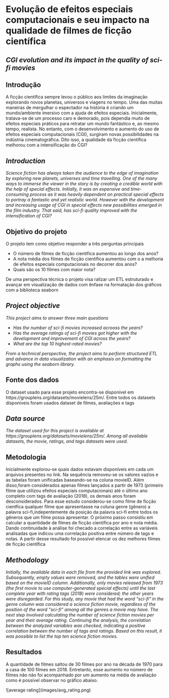 # Evolução de efeitos especiais computacionais e seu impacto na qualidade de filmes de ficção científica
## *CGI evolution and its impact in the quality of sci-fi movies*
<h2>Introdução</h2>

<p>A ficção científica sempre levou o público aos limites da imaginação explorando novos planetas, universos e viagens no tempo. Uma das muitas maneiras de mergulhar o espectador na história é criando um mundo/ambiente imersivo com a ajuda de efeitos especiais. Inicialmente, tratava-se de um processo caro e demorado, pois dependia muito de efeitos especiais práticos para retratar um mundo fantástico e, ao mesmo tempo, realista. No entanto, com o desenvolvimento e aumento do uso de efeitos especiais computacionais (CGI), surgiram novas possibilidades na indústria cinematográfica. Dito isso, a qualidade da ficção científica melhorou com a intensificação do CGI?</p>

<i><h2>Introduction</h2></i>

<i><p>Science fiction has always taken the audience to the edge of imagination by exploring new planets, universes and time travelling. One of the many ways to immerse the viewer in the story is by creating a credible world with the help of special effects. Initially, it was an expensive and time-consuming process as it was heavily dependent on practical special effects to portray a fantastic and yet realistic world. However with the development and increasing usage of CGI in special effects new possibilities emerged in the film industry. That said, has sci-fi quality improved with the intensification of CGI?</p></i>



<h2>Objetivo do projeto</h2>

<p>O projeto tem como objetivo responder a três perguntas principais</p>
    <ul>
        <li>O número de filmes de ficção científica aumentou ao longo dos anos?</li>
        <li>A nota média dos filmes de ficção científica aumentou com o a melhoria de efeitos especiais computacionais no decorrer dos anos?</li>
        <li>Quais são os 10 filmes com maior nota?</li>
    </ul>
 <p> De uma perspectiva técnica o projeto visa ralizar um ETL estruturado e avançar em visualização de dados com ênfase na formatação dos gráficos com a biblioteca seaborn<p>

<i>
    <h2>Project objective</h2>
    <p>This project aims to answer three main questions</p>
        <ul>
            <li>Has the number of sci-fi movies increased acrooss the years?</li>
            <li>Has the average ratings of sci-fi movies got higher with the development and improvement of CGI across the years?</li>
            <li>What are the top 10 highest-rated movies?</ul>
        </ul>
    <p>From a technical perspective, the project aims to perform structured ETL and advance in data visualization with an emphasis on formatting the graphs using the seaborn library.<p>
</i>
<h2>Fonte dos dados</h2>
<p>O dataset usado para esse projeto encontra-se disponível em https://grouplens.org/datasets/movielens/25m/. Entre todos os datasets disponíveis foram usados dataset de filmes, avaliações e tags</p>
<i>
    <h2>Data source</h2>
    <p>The dataset used for this project is available at https://grouplens.org/datasets/movielens/25m/. Among all available datasets, the movie, ratings, and tags datasets were used.</p>
</i>
<h2>Metodologia</h2>
    <p>
    Inicialmente explorou-se quais dados estavam disponíveis em cada um arquivos presentes no link. Na sequência removeu-se os valores vazios e as tabelas foram unificadas baseando-se na coluna movieID. Além disso,foram considerados apenas filmes lançados a partir de 1973 (primeiro filme que utilizou efeitos especiais computacionais) até o último ano completo com tags de avaliação (2018), os demais anos foram desconsiderados. Para esse estudo considerou-se como filme de ficção cientfíca qualquer filme que apresentasse na coluna genre (gênero) a palavra sci-fi,indepentemente da posição da palavra sci-fi entre todos os gêneros que um filme possa apresentar. O próximo passo consistiu em calcular a quantidade de filmes de ficção científica por ano e nota média. Dando continuidade à análise foi checado a correlação entre as variáveis analisadas que indicou uma correlação positiva entre número de tags e notas. A partir desse resultado foi possível elencar os dez melhores filmes de ficção científica
    </p>
<i>
    <h2>Methodology</h2>
    <p>Initially, the available data in each file from the provided link was explored. Subsequently, empty values were removed, and the tables were unified based on the movieID column. Additionally, only movies released from 1973 (the first movie to use computer-generated special effects) until the last complete year with rating tags (2018) were considered; the other years were disregarded. For this study, any movie that had the word "sci-fi" in the genre column was considered a science fiction movie, regardless of the position of the word "sci-fi" among all the genres a movie may have. The next step involved calculating the number of science fiction movies per year and their average rating. Continuing the analysis, the correlation between the analyzed variables was checked, indicating a positive correlation between the number of tags and ratings. Based on this result, it was possible to list the top ten science fiction movies.</p>
</i>
<h2>Resultados</h2>
    <p>A quantidade de filmes saltou de 30 filmes por ano na década de 1970 para a casa de 100 filmes em 2018. Entretanto, esse aumento no número de filmes não não foi acompanhado por um aumento na média de avaliação como é possível observar no gráfico abaixo.</p>
    ![average rating](images/avg_rating.png)



